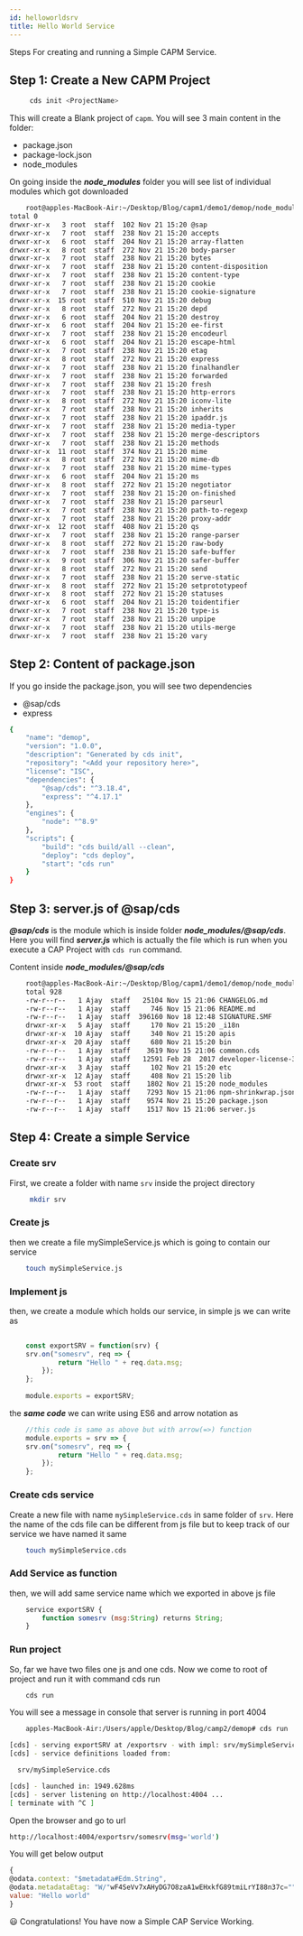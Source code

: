 ```yaml
---
id: helloworldsrv
title: Hello World Service
---
```



Steps For creating and running a Simple CAPM Service.

 ## Step 1: Create a New CAPM Project

 ```sh
      cds init <ProjectName> 
```
 This will create a Blank project of `capm`. 
 You will see 3 main content in the folder:
- package.json
- package-lock.json
- node_modules

On going inside the ***node_modules*** folder you will see list of individual modules which got downloaded

```sh
    root@apples-MacBook-Air:~/Desktop/Blog/capm1/demo1/demop/node_modules$ ls -l
total 0
drwxr-xr-x   3 root  staff  102 Nov 21 15:20 @sap
drwxr-xr-x   7 root  staff  238 Nov 21 15:20 accepts
drwxr-xr-x   6 root  staff  204 Nov 21 15:20 array-flatten
drwxr-xr-x   8 root  staff  272 Nov 21 15:20 body-parser
drwxr-xr-x   7 root  staff  238 Nov 21 15:20 bytes
drwxr-xr-x   7 root  staff  238 Nov 21 15:20 content-disposition
drwxr-xr-x   7 root  staff  238 Nov 21 15:20 content-type
drwxr-xr-x   7 root  staff  238 Nov 21 15:20 cookie
drwxr-xr-x   7 root  staff  238 Nov 21 15:20 cookie-signature
drwxr-xr-x  15 root  staff  510 Nov 21 15:20 debug
drwxr-xr-x   8 root  staff  272 Nov 21 15:20 depd
drwxr-xr-x   6 root  staff  204 Nov 21 15:20 destroy
drwxr-xr-x   6 root  staff  204 Nov 21 15:20 ee-first
drwxr-xr-x   7 root  staff  238 Nov 21 15:20 encodeurl
drwxr-xr-x   6 root  staff  204 Nov 21 15:20 escape-html
drwxr-xr-x   7 root  staff  238 Nov 21 15:20 etag
drwxr-xr-x   8 root  staff  272 Nov 21 15:20 express
drwxr-xr-x   7 root  staff  238 Nov 21 15:20 finalhandler
drwxr-xr-x   7 root  staff  238 Nov 21 15:20 forwarded
drwxr-xr-x   7 root  staff  238 Nov 21 15:20 fresh
drwxr-xr-x   7 root  staff  238 Nov 21 15:20 http-errors
drwxr-xr-x   8 root  staff  272 Nov 21 15:20 iconv-lite
drwxr-xr-x   7 root  staff  238 Nov 21 15:20 inherits
drwxr-xr-x   7 root  staff  238 Nov 21 15:20 ipaddr.js
drwxr-xr-x   7 root  staff  238 Nov 21 15:20 media-typer
drwxr-xr-x   7 root  staff  238 Nov 21 15:20 merge-descriptors
drwxr-xr-x   7 root  staff  238 Nov 21 15:20 methods
drwxr-xr-x  11 root  staff  374 Nov 21 15:20 mime
drwxr-xr-x   8 root  staff  272 Nov 21 15:20 mime-db
drwxr-xr-x   7 root  staff  238 Nov 21 15:20 mime-types
drwxr-xr-x   6 root  staff  204 Nov 21 15:20 ms
drwxr-xr-x   8 root  staff  272 Nov 21 15:20 negotiator
drwxr-xr-x   7 root  staff  238 Nov 21 15:20 on-finished
drwxr-xr-x   7 root  staff  238 Nov 21 15:20 parseurl
drwxr-xr-x   7 root  staff  238 Nov 21 15:20 path-to-regexp
drwxr-xr-x   7 root  staff  238 Nov 21 15:20 proxy-addr
drwxr-xr-x  12 root  staff  408 Nov 21 15:20 qs
drwxr-xr-x   7 root  staff  238 Nov 21 15:20 range-parser
drwxr-xr-x   8 root  staff  272 Nov 21 15:20 raw-body
drwxr-xr-x   7 root  staff  238 Nov 21 15:20 safe-buffer
drwxr-xr-x   9 root  staff  306 Nov 21 15:20 safer-buffer
drwxr-xr-x   8 root  staff  272 Nov 21 15:20 send
drwxr-xr-x   7 root  staff  238 Nov 21 15:20 serve-static
drwxr-xr-x   8 root  staff  272 Nov 21 15:20 setprototypeof
drwxr-xr-x   8 root  staff  272 Nov 21 15:20 statuses
drwxr-xr-x   6 root  staff  204 Nov 21 15:20 toidentifier
drwxr-xr-x   7 root  staff  238 Nov 21 15:20 type-is
drwxr-xr-x   7 root  staff  238 Nov 21 15:20 unpipe
drwxr-xr-x   7 root  staff  238 Nov 21 15:20 utils-merge
drwxr-xr-x   7 root  staff  238 Nov 21 15:20 vary

``` 

 ## Step 2: Content of package.json

 If you go inside the package.json, you will see two dependencies
 - @sap/cds
 - express
        
```sh
{
    "name": "demop",
    "version": "1.0.0",
    "description": "Generated by cds init",
    "repository": "<Add your repository here>",
    "license": "ISC",
    "dependencies": {
        "@sap/cds": "^3.18.4",
        "express": "^4.17.1"
    },
    "engines": {
        "node": "^8.9"
    },
    "scripts": {
        "build": "cds build/all --clean",
        "deploy": "cds deploy",
        "start": "cds run"
    }
}
```        
 ## Step 3: server.js of @sap/cds

***@sap/cds*** is the module which is inside folder ***node_modules/@sap/cds***.
Here you will find ***server.js*** which is actually the file which is run when you execute
a CAP Project with `cds run` command. 

Content inside ***node_modules/@sap/cds***

```sh     
    root@apples-MacBook-Air:~/Desktop/Blog/capm1/demo1/demop/node_modules/@sap/cds$ ls -l
    total 928
    -rw-r--r--   1 Ajay  staff   25104 Nov 15 21:06 CHANGELOG.md
    -rw-r--r--   1 Ajay  staff     746 Nov 15 21:06 README.md
    -rw-r--r--   1 Ajay  staff  396160 Nov 18 12:48 SIGNATURE.SMF
    drwxr-xr-x   5 Ajay  staff     170 Nov 21 15:20 _i18n
    drwxr-xr-x  10 Ajay  staff     340 Nov 21 15:20 apis
    drwxr-xr-x  20 Ajay  staff     680 Nov 21 15:20 bin
    -rw-r--r--   1 Ajay  staff    3619 Nov 15 21:06 common.cds
    -rw-r--r--   1 Ajay  staff   12591 Feb 28  2017 developer-license-3.1.txt
    drwxr-xr-x   3 Ajay  staff     102 Nov 21 15:20 etc
    drwxr-xr-x  12 Ajay  staff     408 Nov 21 15:20 lib
    drwxr-xr-x  53 root  staff    1802 Nov 21 15:20 node_modules
    -rw-r--r--   1 Ajay  staff    7293 Nov 15 21:06 npm-shrinkwrap.json
    -rw-r--r--   1 Ajay  staff    9574 Nov 21 15:20 package.json
    -rw-r--r--   1 Ajay  staff    1517 Nov 15 21:06 server.js

```
 ## Step 4: Create a simple Service

###  Create srv
First, we create a folder with name `srv` inside the project directory

```sh
     mkdir srv
```
###  Create js
then we create a file mySimpleService.js which is going to contain our service

```sh
    touch mySimpleService.js
```

###  Implement js
then, we create a module which holds our service, in simple js we can write as

```javascript
    
    const exportSRV = function(srv) {
    srv.on("somesrv", req => {
            return "Hello " + req.data.msg;
        });
    };
    
    module.exports = exportSRV;

```
the ***same code*** we can write using ES6 and arrow notation as

```javascript
    //this code is same as above but with arrow(=>) function
    module.exports = srv => {
    srv.on("somesrv", req => {
            return "Hello " + req.data.msg;
        });
    };

```
###  Create cds service

Create a new file with name `mySimpleService.cds` in same folder of `srv`.
Here the name of the cds file can be different from js file but to keep
track of our service we have named it same

```sh
    touch mySimpleService.cds
```
###  Add Service as function 

then, we will add same service name which we exported in above js file

```javascript
    service exportSRV {
        function somesrv (msg:String) returns String;
    }
```

###  Run project

So, far we have two files one js and one cds. Now we come to root of project and
run it with command cds run

```sh
    cds run
```
You will see a message in console that server is running in port 4004

```sh
    apples-MacBook-Air:/Users/apple/Desktop/Blog/camp2/demop# cds run

[cds] - serving exportSRV at /exportsrv - with impl: srv/mySimpleService.js
[cds] - service definitions loaded from:

  srv/mySimpleService.cds

[cds] - launched in: 1949.628ms
[cds] - server listening on http://localhost:4004 ...
[ terminate with ^C ]

```
Open the browser and go to url 

```sh
http://localhost:4004/exportsrv/somesrv(msg='world') 
```

You will get below output


```javascript
{
@odata.context: "$metadata#Edm.String",
@odata.metadataEtag: "W/"wF4SeVv7xAHyDG7O8zaA1wEHxkfG89tmiLrYI88n37c="",
value: "Hello world"
}
```

:smiley: Congratulations! You have now a Simple CAP Service Working.
